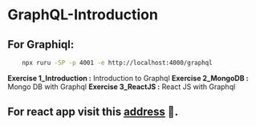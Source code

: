 # GraphQL-Introduction

## For Graphiql:
```bash
    npx ruru -SP -p 4001 -e http://localhost:4000/graphql
```

**Exercise 1_Introduction :** Introduction to Graphql
**Exercise 2_MongoDB :** Mongo DB with Graphql
**Exercise 3_ReactJS :** React JS with Graphql

## For react app visit this [address](https://github.com/muhammetsarican/reactjs_book-store-app) 🥳.
